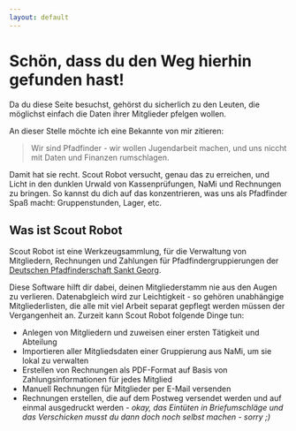 ```yaml
---
layout: default
---
```


# Schön, dass du den Weg hierhin gefunden hast!

Da du diese Seite besuchst, gehörst du sicherlich zu den Leuten, die möglichst einfach die Daten ihrer Mitglieder pfelgen wollen.

An dieser Stelle möchte ich eine Bekannte von mir zitieren:
> Wir sind Pfadfinder - wir wollen Jugendarbeit machen, und uns niccht mit Daten und Finanzen rumschlagen.

Damit hat sie recht. Scout Robot versucht, genau das zu erreichen, und Licht in den dunklen Urwald von Kassenprüfungen, NaMi und Rechnungen zu bringen. So kannst du dich auf das konzentrieren, was uns als Pfadfinder Spaß macht: Gruppenstunden, Lager, etc.

## Was ist Scout Robot

Scout Robot ist eine Werkzeugsammlung, für die Verwaltung von Mitgliedern, Rechnungen und Zahlungen für Pfadfindergruppierungen der [Deutschen Pfadfinderschaft Sankt Georg](https://dpsg.de).

Diese Software hilft dir dabei, deinen Mitgliederstamm nie aus den Augen zu verlieren. Datenabgleich wird zur Leichtigkeit - so gehören unabhängige Mitgliederlisten, die alle mit viel Arbeit separat gepflegt werden müssen der Vergangenheit an. Zurzeit kann Scout Robot folgende Dinge tun:

* Anlegen von Mitgliedern und zuweisen einer ersten Tätigkeit und Abteilung
* Importieren aller Mitgliedsdaten einer Gruppierung aus NaMi, um sie lokal zu verwalten
* Erstellen von Rechnungen als PDF-Format auf Basis von Zahlungsinformationen für jedes Mitglied
* Manuell Rechnungen für Mitglieder per E-Mail versenden
* Rechnungen erstellen, die auf dem Postweg versendet werden und auf einmal ausgedruckt werden - *okay, das Eintüten in Briefumschläge und das Verschicken musst du dann doch noch selbst machen - sorry ;)*

